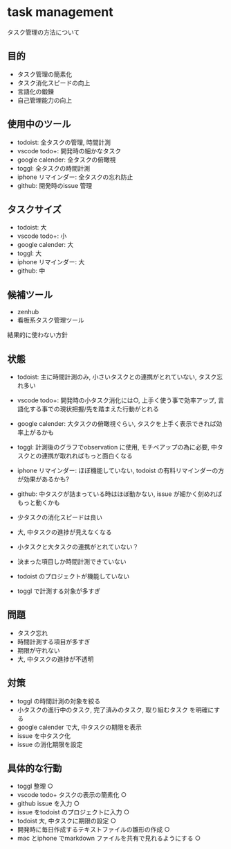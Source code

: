 # task management

タスク管理の方法について

## 目的

* タスク管理の簡素化
* タスク消化スピードの向上
* 言語化の鍛錬
* 自己管理能力の向上

## 使用中のツール

* todoist: 全タスクの管理, 時間計測
* vscode todo+: 開発時の細かなタスク
* google calender: 全タスクの俯瞰視
* toggl: 全タスクの時間計測
* iphone リマインダー: 全タスクの忘れ防止
* github: 開発時のissue 管理

## タスクサイズ

* todoist: 大
* vscode todo+: 小
* google calender: 大
* toggl: 大
* iphone リマインダー: 大
* github: 中

## 候補ツール

* zenhub
* 看板系タスク管理ツール

結果的に使わない方針

## 状態

* todoist: 主に時間計測のみ, 小さいタスクとの連携がとれていない, タスク忘れ多い
* vscode todo+: 開発時の小タスク消化には○, 上手く使う事で効率アップ, 言語化する事での現状把握/先を踏まえた行動がとれる
* google calender: 大タスクの俯瞰視ぐらい, タスクを上手く表示できれば効率上がるかも
* toggl: 計測後のグラフでobservation に使用, モチベアップの為に必要, 中タスクとの連携が取れればもっと面白くなる
* iphone リマインダー: ほぼ機能していない, todoist の有料リマインダーの方が効果があるかも?
* github: 中タスクが詰まっている時はほぼ動かない, issue が細かく刻めればもっと動くかも

* 少タスクの消化スピードは良い
* 大, 中タスクの進捗が見えなくなる
* 小タスクと大タスクの連携がとれていない？
* 決まった項目しか時間計測できていない
* todoist のプロジェクトが機能していない
* toggl で計測する対象が多すぎ

## 問題

* タスク忘れ
* 時間計測する項目が多すぎ
* 期限が守れない
* 大, 中タスクの進捗が不透明

## 対策

* toggl の時間計測の対象を絞る
* 小タスクの進行中のタスク, 完了済みのタスク, 取り組むタスク を明確にする
* google calender で大, 中タスクの期限を表示
* issue を中タスク化
* issue の消化期限を設定

## 具体的な行動

* toggl 整理 ○
* vscode todo+ タスクの表示の簡素化 ○
* github issue を入力 ○
* issue をtodoist のプロジェクトに入力 ○
* todoist 大, 中タスクに期限の設定 ○
* 開発時に毎日作成するテキストファイルの雛形の作成 ○
* mac とiphone でmarkdown ファイルを共有で見れるようにする ○